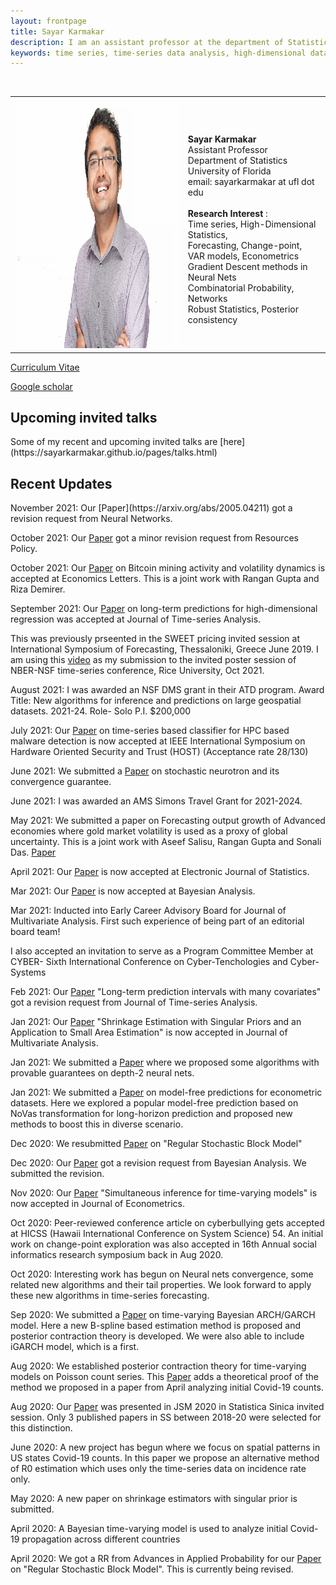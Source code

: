 ```yaml
---
layout: frontpage
title: Sayar Karmakar
description: I am an assistant professor at the department of Statistics, University of Florida. Before this, I graduated from the Department of Statistics, University of Chicago. 
keywords: time series, time-series data analysis, high-dimensional data.
---
```


<!--
<div class="navbar">
  <div class="navbar-inner">
    <div class="nav">
       <li><a href="https://github.com/sayarkarmakar" target="_blank">github</a></li>
    <li><a href="https://scholar.google.com/citations?user=RML8HC0AAAAJ&hl=en" target="_blank">Google Scholar</a></li>
        </div>
  </div>
</div> 
-->

<table class="wide">
<tr>
<td class="left">
    <img id="frontphoto" src="sayarpicnew.jpeg" width="400" height="400" alt="" />
</td>
&nbsp; &nbsp; 
<td class="left">
<br><b> Sayar Karmakar </b>
<br> Assistant Professor
<br> Department of Statistics
<br> University of Florida
<br> email: sayarkarmakar at ufl dot edu
<br>
<br> <b> Research Interest </b>: 
<br> Time series,  High-Dimensional Statistics, 
<br> Forecasting, Change-point,  
<br> VAR models, Econometrics
<br> Gradient Descent methods in Neural Nets
<br> Combinatorial Probability, Networks 
<br> Robust Statistics, Posterior consistency
</td>
</tr>
</table>

[Curriculum Vitae](https://sayarkarmakar.github.io/publications/CV_Sayar_2.pdf)

[Google scholar](https://scholar.google.com/citations?hl=en&user=RML8HC0AAAAJ)

<h2> Upcoming invited talks </h2>
Some of my recent and upcoming invited talks are [here](https://sayarkarmakar.github.io/pages/talks.html)

<h2> Recent Updates</h2>
November 2021: Our [Paper](https://arxiv.org/abs/2005.04211) got a revision request from Neural Networks. 

October 2021: Our [Paper](https://ideas.repec.org/p/cth/wpaper/gru_2021_017.html) got a minor revision request from Resources Policy. 

October 2021: Our [Paper](https://sayarkarmakar.github.io/publications/Bitcoinindex.pdf) on Bitcoin mining activity and volatility dynamics is accepted at Economics Letters. This is a joint work with Rangan Gupta and Riza Demirer.

September 2021: Our [Paper](https://doi.org/10.1111/jtsa.12629) on long-term predictions for high-dimensional regression was accepted at Journal of Time-series Analysis. 

This was previously prseented in the SWEET pricing invited session at International Symposium of Forecasting, Thessaloniki, Greece June 2019. I am using this  [video](https://sayarkarmakar.github.io/publications/longtermforecastingposter.mp4) as my submission to the invited poster session of NBER-NSF time-series conference, Rice University, Oct 2021.

August 2021: I was awarded an NSF DMS grant in their ATD program. Award Title: New algorithms for inference and predictions on large geospatial datasets. 2021-24. Role- Solo P.I. \$200,000

July 2021: Our [Paper](https://sayarkarmakar.github.io/publications/hpctimeseries.pdf) on time-series based classifier for HPC based malware detection is now accepted at IEEE International Symposium on Hardware Oriented Security and Trust (HOST) (Acceptance rate 28/130)

June 2021: We submitted a [Paper](https://sayarkarmakar.github.io/publications/guaranteesfullpaper.pdf) on stochastic neurotron and its convergence guarantee.

June 2021: I was awarded an AMS Simons Travel Grant for 2021-2024. 

May 2021: We submitted a paper on Forecasting output growth of Advanced economies where gold market volatility is used as a proxy of global uncertainty. This is a joint work with Aseef Salisu, Rangan Gupta and Sonali Das. [Paper](https://ideas.repec.org/p/cth/wpaper/gru_2021_017.html)


April 2021: Our [Paper](https://doi.org/10.1214/21-EJS1851) is now accepted at Electronic Journal of Statistics.

Mar 2021: Our [Paper](https://doi.org/10.1214/21-BA1267) is now accepted at Bayesian Analysis.

Mar 2021: Inducted into Early Career Advisory Board for Journal of Multivariate Analysis. First such experience of being part of an editorial board team! 

I also accepted an invitation to serve as a Program Committee Member at CYBER- Sixth International Conference on Cyber-Tenchologies and Cyber-Systems

Feb 2021: Our [Paper](https://arxiv.org/abs/2012.08223) "Long-term prediction intervals with many covariates" got a revision request from Journal of Time-series Analysis.

Jan 2021: Our [Paper](https://doi.org/10.1016/j.jmva.2021.104726) "Shrinkage Estimation with Singular Priors and an Application to Small Area Estimation" is now accepted in Journal of Multivariate Analysis. 

Jan 2021: We submitted a [Paper](https://arxiv.org/abs/2005.04211) where we proposed some algorithms with provable guarantees on depth-2 neural nets. 

Jan 2021: We submitted a [Paper](../publications/sayarmodelfree.pdf) on model-free predictions for econometric datasets. Here we explored a popular model-free prediction based on NoVas transformation for long-horizon prediction and proposed new methods to boost this in diverse scenario.


Dec 2020: We resubmitted [Paper](https://arxiv.org/abs/2002.05577) on "Regular Stochastic Block Model"

Dec 2020: Our [Paper](https://arxiv.org/abs/2009.06007) got a revision request from Bayesian Analysis. We submitted the revision.


Nov 2020: Our [Paper](https://arxiv.org/abs/2011.13157)  "Simultaneous inference for time-varying models" is now accepted in Journal of Econometrics. 

Oct 2020: Peer-reviewed conference article on cyberbullying gets accepted at HICSS (Hawaii International Conference on System Science) 54. An initial work on change-point exploration was also accepted in 16th Annual social informatics research symposium back in Aug 2020.

Oct 2020: Interesting work has begun on Neural nets convergence, some related new algorithms and their tail properties. We look forward to apply these new algorithms in time-series forecasting.

Sep 2020: We submitted a [Paper](https://arxiv.org/abs/2009.06007) on time-varying Bayesian ARCH/GARCH model. Here a new B-spline based estimation method is proposed and posterior contraction theory is developed. We were also able to include iGARCH model, which is a first.

Aug 2020: We established posterior contraction theory for time-varying models on Poisson count series. This [Paper](https://arxiv.org/abs/2009.07634)  adds a theoretical proof of the method we proposed in a paper from April analyzing initial Covid-19 counts.

Aug 2020: Our [Paper](https://arxiv.org/abs/2001.10164) was presented in JSM 2020 in Statistica Sinica invited session. Only 3 published papers in SS between 2018-20 were selected for this distinction.

June 2020: A new project has begun where we focus on spatial patterns in US states Covid-19 counts. In this paper we propose an alternative method of R0 estimation which uses only the time-series data on incidence rate only.

May 2020: A new paper on shrinkage estimators with singular prior is submitted.

April 2020: A Bayesian time-varying model is used to analyze initial Covid-19 propagation across different countries

April 2020: We got a RR from Advances in Applied Probability for our [Paper](https://arxiv.org/abs/2002.05577)  on "Regular Stochastic Block Model". This is currently being revised.

<!--

May 2021: We submitted a paper on Boosting Hardware Malware detection using time-series based classifiers. This is a joint work with Kanad Basu and Abraham Kuruvilla (Graduate student).
<table class="wide">

### Kuruvilla, A. (Graduate student), **Karmakar, S.**, Basu, K.: Time-series based malware detection using Hardware Performance Counters. 

<tr>
  <td class="left">
    <a href="pages/publpics/iplotCorr.html">
        <img src="assets/publpics/iplotCorr.png" alt="R/qtlcharts example" title="R/qtlcharts example"/>
    </a>
  </td>
  <td class="right">
    <a href="pages/publpics/rqtlexper_fig2.html">
        <img src="assets/publpics/rqtlexper_fig2.png" alt="Broman (2014) Fig 2" title="Broman (2014) Fig 2"/>
    </a>
  </td>
</tr>
<tr>
  <td class="left">
    <a href="pages/publpics/samplemixups_fig7.html">
        <img src="assets/publpics/samplemixups_fig7.png" alt="Broman et al. (2013) Fig 7" title="Broman et al. (2013) Fig 7"/>
    </a>
  </td>
  <td class="right">
    <a href="pages/publpics/isletc6_fig4.html">
        <img src="assets/publpics/isletc6_fig4.png" alt="Tian et al. (2015) Fig 4" title="Tian et al. (2015) Fig 4"/>
    </a>
  </td>
</tr>
</table>

<div class="navbar">
  <div class="navbar-inner">
      <ul class="nav">
          <li><a href="morefigs.html">see more figures</a></li>
      </ul>
  </div>
</div>

-->
